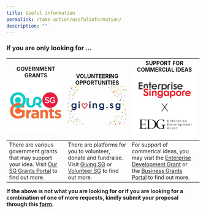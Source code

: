 ```yaml
---
title: Useful information
permalink: /take-action/usefulinformation/
description: ""
---
```

### If you are only looking for ... 



| GOVERNMENT GRANTS ![](/images/our%20sg%20grants%20portal.jpg) | VOLUNTEERING OPPORTUNITIES ![](/images/givingsg.jpg) | SUPPORT FOR COMMERCIAL IDEAS ![](/images/enterprise%20development%20grant.png)|
| -------- | -------- | -------- |
| There are various government grants that may support your idea. Visit [Our SG Grants Portal](https://oursggrants.gov.sg) to find out more.  | There are platforms for you to volunteer, donate and fundraise. Visit [Giving.SG](https://www.giving.sg) or [Volunteer.SG](https://www.volunteer.gov.sg/) to find out more. | For support of commerical ideas, you may visit the [Enterprise Development Grant](https://www.enterprisesg.gov.sg/financial-support/enterprise-development-grant) or the [Business Grants Portal](https://www.businessgrants.gov.sg/) to find out more.

**If the above is not what you are looking for or if you are looking for a combination of one of more requests, kindly submit your proposal through this [form](https://go.gov.sg/takeactiontoday).**